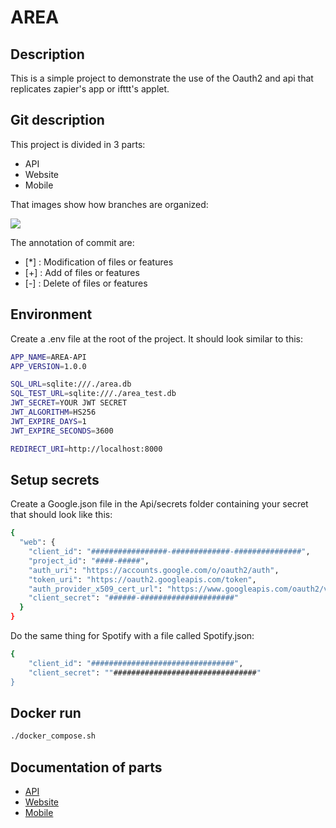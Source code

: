 # AREA

## Description

This is a simple project to demonstrate the use of the Oauth2 and api that replicates zapier's app or ifttt's applet.

## Git description

This project is divided in 3 parts:
- API
- Website
- Mobile

That images show how branches are organized:

[![](https://mermaid.ink/img/pako:eNqVkbsOwjAMRX-l8twvyIzExMSGsriJaaKSh1IXhKr-O-Gpqg8QmSzf41zLtwcVNIGA2vI2YTTSF_mp4JzleV0l9MoUms4vzZBqQsejzpzGaFe1C1WtZfoyGxc2mrk6SjUtG33gVau1734P_LldnAAOrR8TkyNCCbmfIZ3z6e-KBDbkSILIpcbUSJB-yBx2HPZXr0Bw6qiELmpk2lisEzoQRzy1uUvacki7Z-CP3EuI6A8hvJnhBgcrrc8?type=png)](https://mermaid.live/edit#pako:eNqVkbsOwjAMRX-l8twvyIzExMSGsriJaaKSh1IXhKr-O-Gpqg8QmSzf41zLtwcVNIGA2vI2YTTSF_mp4JzleV0l9MoUms4vzZBqQsejzpzGaFe1C1WtZfoyGxc2mrk6SjUtG33gVau1734P_LldnAAOrR8TkyNCCbmfIZ3z6e-KBDbkSILIpcbUSJB-yBx2HPZXr0Bw6qiELmpk2lisEzoQRzy1uUvacki7Z-CP3EuI6A8hvJnhBgcrrc8)

The annotation of commit are:
- [*] : Modification of files or features
- [+] : Add of files or features
- [-] : Delete of files or features

## Environment

Create a .env file at the root of the project. It should look similar to this:

```sh
APP_NAME=AREA-API
APP_VERSION=1.0.0

SQL_URL=sqlite:///./area.db
SQL_TEST_URL=sqlite:///./area_test.db
JWT_SECRET=YOUR JWT SECRET
JWT_ALGORITHM=HS256
JWT_EXPIRE_DAYS=1
JWT_EXPIRE_SECONDS=3600

REDIRECT_URI=http://localhost:8000
```

## Setup secrets

Create a Google.json file in the Api/secrets folder containing your secret that should look like this:

```sh
{
  "web": {
    "client_id": "#################-#############-###############",
    "project_id": "####-#####",
    "auth_uri": "https://accounts.google.com/o/oauth2/auth",
    "token_uri": "https://oauth2.googleapis.com/token",
    "auth_provider_x509_cert_url": "https://www.googleapis.com/oauth2/v1/certs",
    "client_secret": "######-#####################"
  }
}
```

Do the same thing for Spotify with a file called Spotify.json:

```sh
{
    "client_id": "################################",
    "client_secret": ""################################"
}

```


## Docker run

```bash
./docker_compose.sh
```

## Documentation of parts

- [API](Api/README.md)
- [Website](Website/README.md)
- [Mobile](App/README.md)

